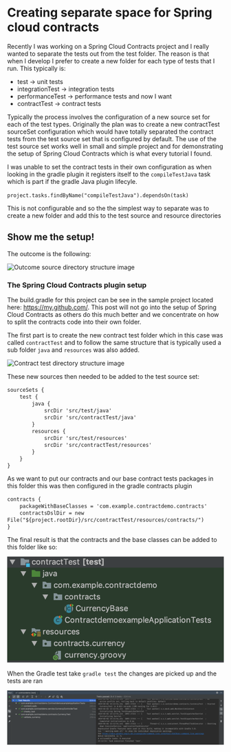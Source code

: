 


# Creating separate space for Spring cloud contracts
Recently I was working on a Spring Cloud Contracts project and I really wanted to separate the tests out from the test folder. The reason is that when I develop I prefer to create a new folder for each type of tests that I run. This typically is:
   * test -> unit tests
   * integrationTest -> integration tests
   * performanceTest -> performance tests
and now I want
   * contractTest -> contract tests

Typically the process involves the configuration of a new source set for each of the test types. Originally the plan was to create a new contractTest sourceSet configuration which would have totally separated the contract tests from the test source set that is configured by default. The use of the test source set works well in small and simple project and for demonstrating the setup of Spring Cloud Contracts which is what every tutorial I found.

I was unable to set the contract tests in their own configuration as when looking in the gradle plugin it registers itself to the `compileTestJava` task which is part if the gradle Java plugin lifecyle.

```project.tasks.findByName("compileTestJava").dependsOn(task)```

This is not configurable and so the the simplest way to separate was to create a new folder and add this to the test source and resource directories

## Show me the setup!

The outcome is the following:

![Outcome source directory structure image](outcome-directory-structure.png)

### The Spring Cloud Contracts plugin setup

The build.gradle for this project can be see in the sample project located here: https://my.github.com/.
This post will not go into the setup of Spring Cloud Contracts as others do this much better and we concentrate on how to split the contracts code into their own folder.

The first part is to create the new contract test folder which in this case was called `contractTest` and to follow the same structure that is typically used a sub folder `java` and `resources` was also added.

![Contract test directory structure image](contractTest-folder-structure.png)

These new sources then needed to be added to the test source set:

```Gradle
sourceSets {
    test {
        java {
            srcDir 'src/test/java'
            srcDir 'src/contractTest/java'
        }
        resources {
            srcDir 'src/test/resources'
            srcDir 'src/contractTest/resources'
        }
    }
}
```

As we want to put our contracts and our base contract tests packages in this folder this was then configured in the gradle contracts plugin

```Gradle
contracts {
    packageWithBaseClasses = 'com.example.contractdemo.contracts'
    contractsDslDir = new File("${project.rootDir}/src/contractTest/resources/contracts/")
}
```

The final result is that the contracts and the base classes can be added to this folder like so:

![Contract test plugin result image](contractTest-plugin-changes-result.png)

When the Gradle test take `gradle test` the changes are picked up and the tests are ran

![Gradle test task result image](gradle-test-result.png)